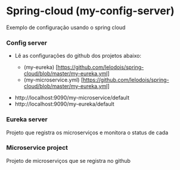 # Spring-cloud (my-config-server)

Exemplo de configuração usando o spring cloud

### Config server

* Lê as configurações do github dos projetos abaixo:

  - (my-eureka) [https://github.com/lelodois/spring-cloud/blob/master/my-eureka.yml]
  - (my-microservice.yml) [https://github.com/lelodois/spring-cloud/blob/master/my-eureka.yml]
  
-  http://localhost:9090/my-microservice/default
-  http://localhost:9090/my-eureka/default

### Eureka server

Projeto que registra os microserviços e monitora o status de cada


### Microservice project

Projeto de microserviços que se registra no github

